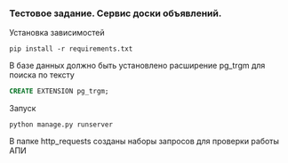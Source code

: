 ### Тестовое задание. Сервис доски объявлений.  

Установка зависимостей
```shell
pip install -r requirements.txt
```

В базе данных должно быть установлено расширение pg_trgm для поиска по тексту
```sql
CREATE EXTENSION pg_trgm;
```

Запуск
```shell
python manage.py runserver
```

В папке http_requests созданы наборы запросов для проверки работы АПИ
